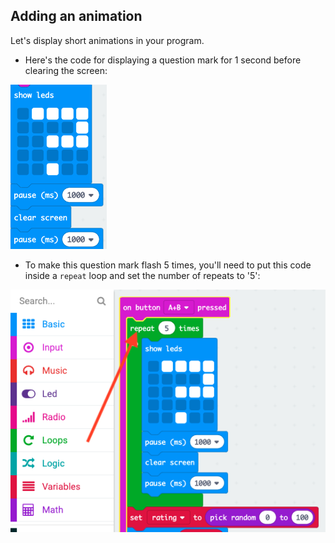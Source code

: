 ## Adding an animation

Let's display short animations in your program.

+ Here's the code for displaying a question mark for 1 second before clearing the screen:

![截图](images/rate-question-code.png)

+ To make this question mark flash 5 times, you'll need to put this code inside a `repeat` loop and set the number of repeats to '5':

![截屏](images/rate-question-repeat.png)
